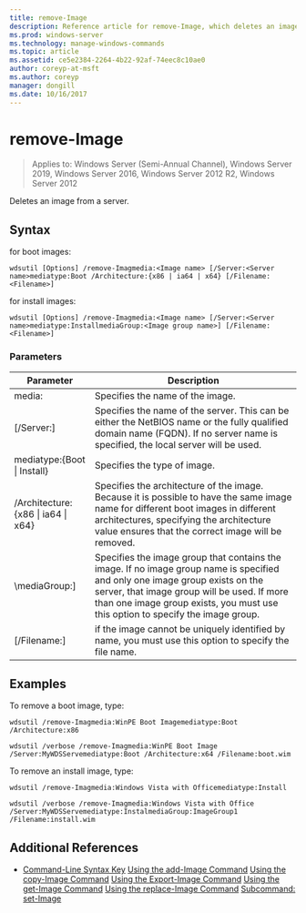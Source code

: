 ```yaml
---
title: remove-Image
description: Reference article for remove-Image, which deletes an image from a server.
ms.prod: windows-server
ms.technology: manage-windows-commands
ms.topic: article
ms.assetid: ce5e2384-2264-4b22-92af-74eec8c10ae0
author: coreyp-at-msft
ms.author: coreyp
manager: dongill
ms.date: 10/16/2017
---
```

# remove-Image

> Applies to: Windows Server (Semi-Annual Channel), Windows Server 2019, Windows Server 2016, Windows Server 2012 R2, Windows Server 2012

Deletes an image from a server.

## Syntax
for boot images:
```
wdsutil [Options] /remove-Imagmedia:<Image name> [/Server:<Server name>mediatype:Boot /Architecture:{x86 | ia64 | x64} [/Filename:<Filename>]
```
for install images:
```
wdsutil [Options] /remove-Imagmedia:<Image name> [/Server:<Server name>mediatype:InstallmediaGroup:<Image group name>] [/Filename:<Filename>]
```
### Parameters
|Parameter|Description|
|-------|--------|
media:<Image name>|Specifies the name of the image.|
|[/Server:<Server name>]|Specifies the name of the server. This can be either the NetBIOS name or the fully qualified domain name (FQDN). If no server name is specified, the local server will be used.|
mediatype:{Boot &#124; Install}|Specifies the type of image.|
|/Architecture:{x86 &#124; ia64 &#124; x64}|Specifies the architecture of the image. Because it is possible to have the same image name for different boot images in different architectures, specifying the architecture value ensures that the correct image will be removed.|
|\mediaGroup:<Image group name>]|Specifies the image group that contains the image. If no image group name is specified and only one image group exists on the server, that image group will be used. If more than one image group exists, you must use this option to specify the image group.|
|[/Filename:<File name>]|if the image cannot be uniquely identified by name, you must use this option to specify the file name.|
## Examples
To remove a boot image, type:
```
wdsutil /remove-Imagmedia:WinPE Boot Imagemediatype:Boot /Architecture:x86
```
```
wdsutil /verbose /remove-Imagmedia:WinPE Boot Image /Server:MyWDSServemediatype:Boot /Architecture:x64 /Filename:boot.wim
```
To remove an install image, type:
```
wdsutil /remove-Imagmedia:Windows Vista with Officemediatype:Install
```
```
wdsutil /verbose /remove-Imagmedia:Windows Vista with Office /Server:MyWDSServemediatype:InstalmediaGroup:ImageGroup1 /Filename:install.wim
```
## Additional References
- [Command-Line Syntax Key](command-line-syntax-key.md)
[Using the add-Image Command](using-the-add-image-command.md)
[Using the copy-Image Command](using-the-copy-image-command.md)
[Using the Export-Image Command](using-the-export-image-command.md)
[Using the get-Image Command](using-the-get-image-command.md)
[Using the replace-Image Command](using-the-replace-image-command.md)
[Subcommand: set-Image](subcommand-set-image.md)
